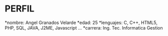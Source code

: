 PERFIL
===============
 *nombre: Angel Granados Velarde
 *edad: 25
 *lenguajes: C, C++, HTML5, PHP, SQL, JAVA, J2ME, Javascript ...
 *carrera: Ing. Tec. Informatica Gestion